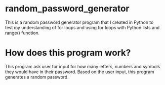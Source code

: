 # random_password_generator
This is a random password generator program that I created in Python to test my
understanding of for loops and using for loops with Python lists and range()
function.

# How does this program work?
This program ask user for input for how many letters, numbers and symbols 
they would have in their password. Based on the user input, this program 
generates a random password.

